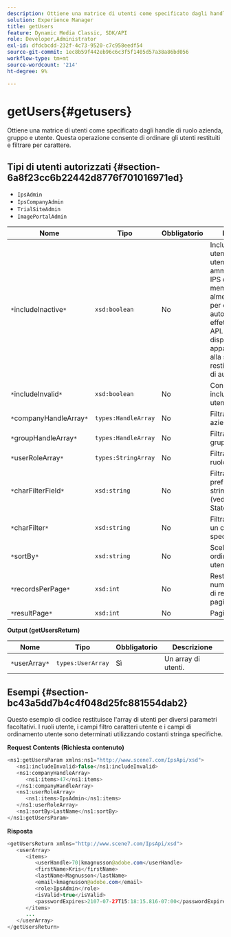 ```yaml
---
description: Ottiene una matrice di utenti come specificato dagli handle di ruolo azienda, gruppo e utente. Questa operazione consente di ordinare gli utenti restituiti e filtrare per carattere.
solution: Experience Manager
title: getUsers
feature: Dynamic Media Classic, SDK/API
role: Developer,Administrator
exl-id: dfdcbcdd-232f-4c73-9520-c7c958eedf54
source-git-commit: 1ec8b59f442eb96c6c3f5f1405d57a38a86bd056
workflow-type: tm+mt
source-wordcount: '214'
ht-degree: 9%

---
```


# getUsers{#getusers}

Ottiene una matrice di utenti come specificato dagli handle di ruolo azienda, gruppo e utente. Questa operazione consente di ordinare gli utenti restituiti e filtrare per carattere.

## Tipi di utenti autorizzati {#section-6a8f23cc6b22442d8776f701016971ed}

* `IpsAdmin`
* `IpsCompanyAdmin`
* `TrialSiteAdmin`
* `ImagePortalAdmin`


| Nome | Tipo | Obbligatorio | Descrizione |
|---|---|---|---|
| `*`includeInactive`*` | `xsd:boolean` | No | Includi o escludi gli utenti inattivi. Gli utenti amministratori non IPS devono essere membri attivi di almeno una società per essere autorizzati a effettuare chiamate API. Se l&#39;utente non dispone di appartenenze attive alla società, verrà restituito un errore di autorizzazione. |
| `*`includeInvalid`*` | `xsd:boolean` | No | Consente di includere/escludere utenti non validi. |
| `*`companyHandleArray`*` | `types:HandleArray` | No | Filtrare i risultati per azienda. |
| `*`groupHandleArray`*` | `types:HandleArray` | No | Filtrare i risultati per gruppo. |
| `*`userRoleArray`*` | `types:StringArray` | No | Filtrare i risultati per ruolo utente. |
| `*`charFilterField`*` | `xsd:string` | No | Filtra i risultati per prefisso della stringa del campo (vedi [!DNL Trash State).] |
| `*`charFilter`*` | `xsd:string` | No | Filtrare i risultati per un carattere specifico. |
| `*`sortBy`*` | `xsd:string` | No | Scelta dei campi di ordinamento utente. |
| `*`recordsPerPage`*` | `xsd:int` | No | Restituisce il numero specificato di record per pagina. |
| `*`resultPage`*` | `xsd:int` | No | Pagina dei risultati. |

**Output (getUsersReturn)**

| Nome | Tipo | Obbligatorio | Descrizione |
|---|---|---|---|
| `*`userArray`*` | `types:UserArray` | Sì | Un array di utenti. |

## Esempi {#section-bc43a5dd7b4c4f048d25fc881554dab2}

Questo esempio di codice restituisce l&#39;array di utenti per diversi parametri facoltativi. I ruoli utente, i campi filtro caratteri utente e i campi di ordinamento utente sono determinati utilizzando costanti stringa specifiche.

**Request Contents (Richiesta contenuto)**

```java
<ns1:getUsersParam xmlns:ns1="http://www.scene7.com/IpsApi/xsd">
   <ns1:includeInvalid>false</ns1:includeInvalid>
   <ns1:companyHandleArray>
      <ns1:items>47</ns1:items>
   </ns1:companyHandleArray>
   <ns1:userRoleArray>
      <ns1:items>IpsAdmin</ns1:items>
   </ns1:userRoleArray>
   <ns1:sortBy>LastName</ns1:sortBy>
</ns1:getUsersParam>
```

**Risposta**

```java
<getUsersReturn xmlns="http://www.scene7.com/IpsApi/xsd">
   <userArray>
      <items>
         <userHandle>70|kmagnusson@adobe.com</userHandle>
         <firstName>Kris</firstName>
         <lastName>Magnusson</lastName>
         <email>kmagnusson@adobe.com</email>
         <role>IpsAdmin</role>
         <isValid>true</isValid>
         <passwordExpires>2107-07-27T15:18:15.816-07:00</passwordExpires>
      </items>
      ...
   </userArray>
</getUsersReturn>
```
